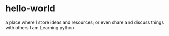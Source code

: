# hello-world
a place where I store ideas and resources; or even share and discuss things with others
I am Learning python

